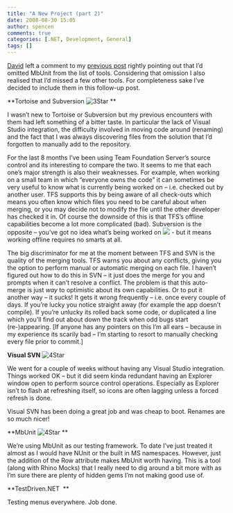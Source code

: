 ```yaml
---
title: "A New Project (part 2)"
date: 2008-08-30 15:05
author: spencen
comments: true
categories: [.NET, Development, General]
tags: []
---
```


[David](http://davidgardiner.blogspot.com/) left a comment to my [previous post](http://blog.spencen.com/2008/08/28/a-new-project.aspx) rightly pointing out that I’d omitted MbUnit from the list of tools. Considering that omission I also realised that I’d missed a few other tools. For completeness sake I’ve decided to include them in this follow-up post.
  

**Tortoise and Subversion ![3Star](/images/3Star_3.png "3Star") **
  

I wasn’t new to Tortoise or Subversion but my previous encounters with them had left something of a bitter taste. In particular the lack of Visual Studio integration, the difficulty involved in moving code around (renaming) and the fact that I was always discovering files from the solution that I’d forgotten to manually add to the repository.
  

For the last 8 months I’ve been using Team Foundation Server’s source control and its interesting to compare the two. It seems to me that each one’s major strength is also their weaknesses. For example, when working on a small team in which “everyone owns the code” it can sometimes be very useful to know what is currently being worked on – i.e. checked out by another user. TFS supports this by being aware of all check-outs which means you often know which files you need to be careful about when merging, or you may decide not to modify the file until the other developer has checked it in. Of course the downside of this is that TFS’s offline capabilities become a lot more complicated (bad). Subversion is the opposite – you’ve got no idea what’s being worked on ![](http://blog.spencen.com/emoticons/sad.png) - but it means working offline requires no smarts at all.
  

The big discriminator for me at the moment between TFS and SVN is the quality of the merging tools. TFS warns you about any conflicts, giving you the option to perform manual or automatic merging on each file. I haven’t figured out how to do this in SVN – it just does the merge for you and prompts when it can’t resolve a conflict. The problem is that this auto-merge is just *way* to optimistic about its own capabilities. Or to put it another way – it sucks! It gets it wrong frequently – i.e. once every couple of days. If you’re lucky you notice straight away (for example the app doesn’t compile). If you’re unlucky its rolled back some code, or duplicated a line which you’ll find out about down the track when odd bugs start (re-)appearing. [If anyone has any pointers on this I’m all ears – because in my experience its scarily bad – I’m starting to resort to manually checking every file prior to commit.]
  

**Visual SVN**&#160;![4Star](/images/4Star_3.png "4Star") 
  

We went for a couple of weeks without having any Visual Studio integration. Things worked OK – but it did seem kinda redundant having an Explorer window open to perform source control operations. Especially as Explorer isn’t to flash at refreshing itself, so icons are often lagging unless a forced refresh is done.
  

Visual SVN has been doing a great job and was cheap to boot. Renames are so much nicer!
  

**MbUnit ![4Star](/images/4Star_6.png "4Star") **
  

We’re using MbUnit as our testing framework. To date I’ve just treated it almost as I would have NUnit or the built in MS namespaces. However, just the addition of the Row attribute makes MbUnit worth having. This is a tool (along with Rhino Mocks) that I really need to dig around a bit more with as I’m sure there are plenty of hidden gems I’m not making good use of.
  

**TestDriven.NET&#160; **
  

Testing menus everywhere. Job done.


